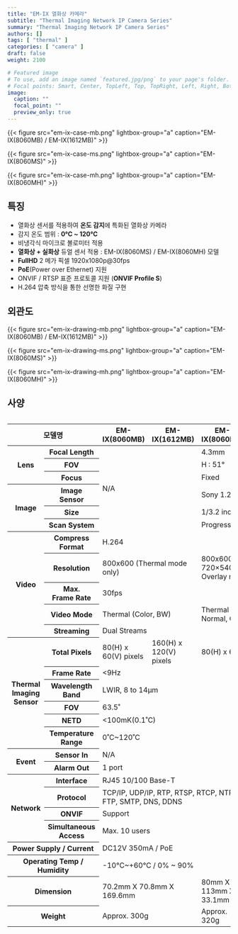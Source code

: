 ```yaml
---
title: "EM-IX 열화상 카메라"
subtitle: "Thermal Imaging Network IP Camera Series"
summary: "Thermal Imaging Network IP Camera Series"
authors: []
tags: [ "thermal" ]
categories: [ "camera" ]
draft: false
weight: 2100

# Featured image
# To use, add an image named `featured.jpg/png` to your page's folder.
# Focal points: Smart, Center, TopLeft, Top, TopRight, Left, Right, BottomLeft, Bottom, BottomRight.
image:
  caption: ""
  focal_point: ""
  preview_only: true
---
```


<div class="container">
<div class="row justify-content-center align-items-end">
<div class="col-sm-4">

{{< figure src="em-ix-case-mb.png" lightbox-group="a" caption="EM-IX(8060MB) / EM-IX(1612MB)" >}}

</div>
<div class="col-sm-4">

{{< figure src="em-ix-case-ms.png" lightbox-group="a" caption="EM-IX(8060MS)" >}}

</div>
<div class="col-sm-4">

{{< figure src="em-ix-case-mh.png" lightbox-group="a" caption="EM-IX(8060MH)" >}}

</div>
</div>
</div>

## 특징

- 열화상 센서를 적용하여 **온도 감지**에 특화된 열화상 카메라
- 감지 온도 범위 : **0℃  ~ 120℃** 
- 비냉각식 마이크로 볼로미터 적용
- **열화상 + 실화상** 듀얼 센서 적용 : EM-IX(8060MS) / EM-IX(8060MH) 모델
- **FullHD** 2 메가 픽셀 1920x1080p@30fps
- **PoE**(Power over Ethernet) 지원
- ONVIF / RTSP 표준 프로토콜 지원 (**ONVIF Profile S**)
- H.264 압축 방식을 통한 선명한 화질 구현

## 외관도

<div class="container">
<div class="row justify-content-center align-items-end">
<div class="col-sm-4">

{{< figure src="em-ix-drawing-mb.png" lightbox-group="a" caption="EM-IX(8060MB) / EM-IX(1612MB)" >}}

</div>
<div class="col-sm-4">

{{< figure src="em-ix-drawing-ms.png" lightbox-group="a" caption="EM-IX(8060MS)" >}}

</div>
<div class="col-sm-4">

{{< figure src="em-ix-drawing-mh.png" lightbox-group="a" caption="EM-IX(8060MH)" >}}

</div>
</div>
</div>

## 사양

<div style="overflow-x: auto">
<table class="spec">
<thead>
<tr>
<th colspan="2">모델명</th>
<th>EM-IX(8060MB)</th>
<th>EM-IX(1612MB)</th>
<th>EM-IX(8060MS)</th>
<th>EM-IX(8060MH)</th>
</tr>
</thead>
<tbody>
<tr>
<th rowspan="3">Lens</th>
<th>Focal Length</th>
<td colspan="2" rowspan="6">N/A</td>
<td colspan="2">4.3mm</td>
</tr>
<tr>
<th>FOV</th>
<td colspan="2">H : 51°</td>
</tr>
<tr>
<th>Focus</th>
<td colspan="2">Fixed</td>
</tr>
<tr>
<th rowspan="3">Image</th>
<th>Image Sensor</th>
<td colspan="2">Sony 1.2MP Image Sensor</td>
</tr>
<tr>
<th>Size</th>
<td colspan="2">1/3.2 inch</td>
</tr>
<tr>
<th>Scan System</th>
<td colspan="2">Progressive Scan</td>
</tr>
<tr>
<th rowspan="5">Video</th>
<th>Compress<br>Format</th>
<td colspan="4">H.264</td>
</tr>
<tr>
<th>Resolution</th>
<td colspan="2">800x600 (Thermal mode only)</td>
<td colspan="2">800x600 (Thermal mode), 720×540 (Normal or Overlay mode)</td>
</tr>
<tr>
<th>Max.<br>Frame Rate</th>
<td colspan="4">30fps</td>
</tr>
<tr>
<th>Video Mode</th>
<td colspan="2">Thermal (Color, BW)</td>
<td colspan="2">Thermal (Color, BW), Normal, Overlay</td>
</tr>
<tr>
<th>Streaming</th>
<td colspan="4">Dual Streams</td>
</tr>
<tr>
<th rowspan="6">Thermal<br>Imaging<br>Sensor</th>
<th>Total Pixels</th>
<td>80(H) x 60(V) pixels</td>
<td>160(H) x 120(V) pixels</td>
<td colspan="2">80(H) x 60(V) pixels</td>
</tr>
<tr>
<th>Frame Rate</th>
<td colspan="4">&lt;9Hz</td>
</tr>
<tr>
<th>Wavelength<br>Band</th>
<td colspan="5">LWIR, 8 to 14μm</td>
</tr>
<tr>
<th>FOV</th>
<td colspan="4">63.5˚</td>
</tr>
<tr>
<th>NETD</th>
<td colspan="4">&lt;100mK(0.1˚C)</td>
</tr>
<tr>
<th>Temperature<br>Range</th>
<td colspan="4">0˚C~120˚C</td>
</tr>
<tr>
<th rowspan="2">Event</th>
<th>Sensor In</th>
<td colspan="4">N/A</td>
</tr>
<tr>
<th>Alarm Out</th>
<td colspan="4">1 port</td>
</tr>
<tr>
<th rowspan="4">Network</th>
<th>Interface</th>
<td colspan="4">RJ45 10/100 Base-T</td>
</tr>
<tr>
<th>Protocol</th>
<td colspan="4">TCP/IP, UDP/IP, RTP, RTSP, RTCP, NTP, HTTP, DHCP, FTP, SMTP, DNS, DDNS</td>
</tr>
<tr>
<th>ONVIF</th>
<td colspan="4">Support</td>
</tr>
<tr>
<th>Simultaneous<br>Access</th>
<td colspan="4">Max. 10 users</td>
</tr>
<tr>
<th colspan="2">Power Supply / Current</th>
<td colspan="4">DC12V 350mA / PoE</td>
</tr>
<tr>
<th colspan="2">Operating Temp / Humidity</th>
<td colspan="4">-10℃~+60℃ / 0% ~ 90%</td>
</tr>
<tr>
<th colspan="2">Dimension</th>
<td colspan="2">70.2mm X 70.8mm X 169.6mm</td>
<td>80mm X 113mm X 33.1mm</td>
<td>100mm X 130mm X 45mm</td>
</tr>
<tr>
<th colspan="2">Weight</th>
<td colspan="2">Approx. 300g</td>
<td>Approx. 320g</td>
<td>Approx. 1,600g</td>
</tr>
</tbody>
</table>
</div>
